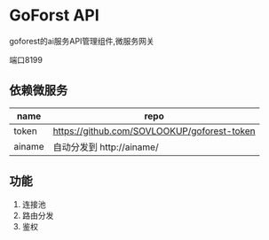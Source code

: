 # GoForst API

goforest的ai服务API管理组件,微服务网关

端口8199

## 依赖微服务

|name|repo|
|-|-|
|token|https://github.com/SOVLOOKUP/goforest-token|
|ainame|自动分发到 http://ainame/|

## 功能
1. 连接池
2. 路由分发
3. 鉴权